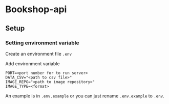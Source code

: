 # Bookshop-api

## Setup

### Setting environment variable

Create an environment file `.env`

Add environment variable

```.env
PORT=<port number for to run server>
DATA_CSV="<path to csv file>"
IMAGE_REPO="<path to image repository>"
IMAGE_TYPE=<format>
```

An example is in `.env.example` or you can just rename `.env.example` to `.env`.
